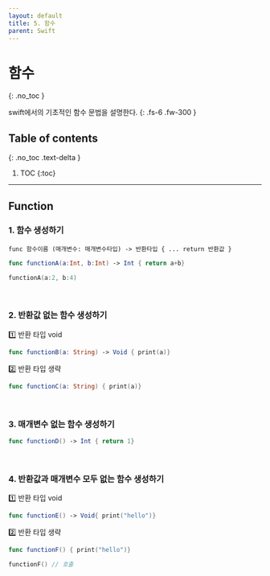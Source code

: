 ```yaml
---
layout: default
title: 5. 함수 
parent: Swift
---
```



# 함수
{: .no_toc }

swift에서의 기초적인 함수 문법을 설명한다.
{: .fs-6 .fw-300 }


## Table of contents
{: .no_toc .text-delta }

1. TOC
{:toc}

---



## Function 

### 1. 함수 생성하기 

 `func 함수이름 (매개변수: 매개변수타입) -> 반환타입 { ... return 반환값 }`

```swift
func functionA(a:Int, b:Int) -> Int { return a+b}

functionA(a:2, b:4)
```

<br/>

### 2. 반환값 없는 함수 생성하기 

1️⃣ 반환 타입 void 
```swift
func functionB(a: String) -> Void { print(a)}
```

2️⃣ 반환 타입 생략 
```swift
func functionC(a: String) { print(a)}
```

<br/>

### 3. 매개변수 없는 함수 생성하기 

```swift
func functionD() -> Int { return 1}
```

<br/>

### 4. 반환값과 매개변수 모두 없는 함수 생성하기 

1️⃣ 반환 타입 void 
```swift
func functionE() -> Void{ print("hello")}
```

2️⃣ 반환 타입 생략 
```swift
func functionF() { print("hello")}

functionF() // 호출 
```


